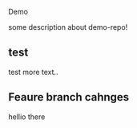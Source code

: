 Demo

some description about demo-repo!


## test

test more text..

## Feaure branch cahnges
hellio there


